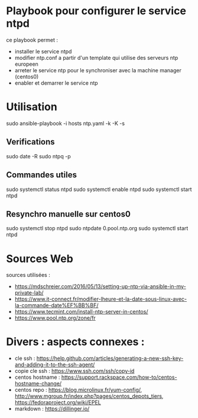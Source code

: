 # Playbook pour configurer le service ntpd
ce playbook permet :

-  installer le service ntpd
-  modifier ntp.conf a partir d'un template qui utilise des serveurs ntp europeen
-  arreter le service ntp pour le synchroniser avec la machine manager (centos0)
-  enabler et demarrer le service ntp

# Utilisation

sudo ansible-playbook -i hosts ntp.yaml -k -K -s


## Verifications
sudo date -R
sudo ntpq -p

## Commandes utiles  
sudo systemctl status ntpd
sudo systemctl enable ntpd
sudo systemctl start ntpd

## Resynchro manuelle sur centos0
sudo systemctl stop ntpd
sudo ntpdate 0.pool.ntp.org
sudo systemctl start ntpd


# Sources Web
sources utilisées : 
- https://mdschreier.com/2016/05/13/setting-up-ntp-via-ansible-in-my-private-lab/
- https://www.it-connect.fr/modifier-lheure-et-la-date-sous-linux-avec-la-commande-date%EF%BB%BF/
- https://www.tecmint.com/install-ntp-server-in-centos/
- https://www.pool.ntp.org/zone/fr


# Divers : aspects connexes : 
- cle ssh : https://help.github.com/articles/generating-a-new-ssh-key-and-adding-it-to-the-ssh-agent/
- copie cle ssh : https://www.ssh.com/ssh/copy-id
- centos hostname : https://support.rackspace.com/how-to/centos-hostname-change/
- centos repo : https://blog.microlinux.fr/yum-config/, http://www.mgroup.fr/index.php?pages/centos_depots_tiers, https://fedoraproject.org/wiki/EPEL
- markdown : https://dillinger.io/

